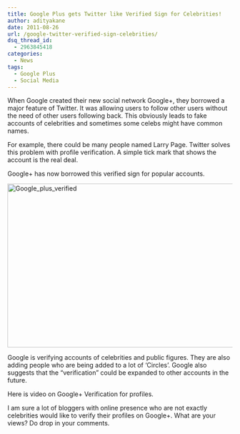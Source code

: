 ```yaml
---
title: Google Plus gets Twitter like Verified Sign for Celebrities!
author: adityakane
date: 2011-08-26
url: /google-twitter-verified-sign-celebrities/
dsq_thread_id:
  - 2963845418
categories:
  - News
tags:
  - Google Plus
  - Social Media
---
```

When Google created their new social network Google+, they borrowed a major feature of Twitter. It was allowing users to follow other users without the need of other users following back. This obviously leads to fake accounts of celebrities and sometimes some celebs might have common names.

For example, there could be many people named Larry Page. Twitter solves this problem with profile verification. A simple tick mark that shows the account is the real deal.

Google+ has now borrowed this verified sign for popular accounts.

[<img class="wp-image-52678" style="padding-left: 0px;padding-right: 0px;padding-top: 0px;border-width: 0px" src="http://cdn.devilsworkshop.org/files/2011/08/Google_plus_verified_thumb.png" alt="Google_plus_verified" width="570" height="367" border="0" />][1]

Google is verifying accounts of celebrities and public figures. They are also adding people who are being added to a lot of &#8216;Circles&#8217;. Google also suggests that the “verification” could be expanded to other accounts in the future.

Here is video on Google+ Verification for profiles.

I am sure a lot of bloggers with online presence who are not exactly celebrities would like to verify their profiles on Google+. What are your views? Do drop in your comments.

 [1]: http://cdn.devilsworkshop.org/files/2011/08/Google_plus_verified.png
